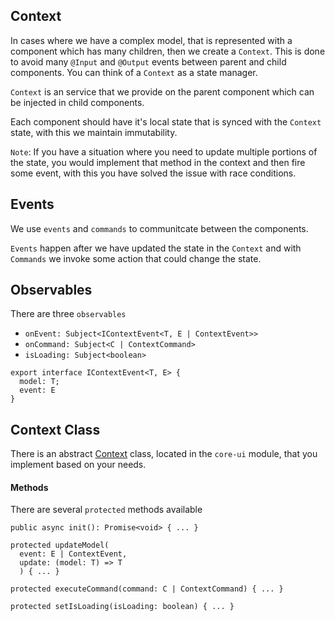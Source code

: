 ## Context

In cases where we have a complex model, that is represented with a component which has many children, then we create a `Context`. This
is done to avoid many `@Input` and `@Output` events between parent and child components. You can think of a `Context` as a state manager.

`Context` is an service that we provide on the parent component which can be injected in child components.

Each component should have it's local state that is synced with the `Context` state, with this we maintain immutability.

`Note`: If you have a situation where you need to update multiple portions of the state, you would implement that method in the context and then fire some event, with this you have solved the issue with race conditions.

## Events

We use `events` and `commands` to communitcate between the components.

`Events` happen after we have updated the state in the `Context` and with `Commands` we invoke some action that could change the state.

## Observables

There are three `observables`
- `onEvent: Subject<IContextEvent<T, E | ContextEvent>>`
- `onCommand: Subject<C | ContextCommand>`
- `isLoading: Subject<boolean>`

```
export interface IContextEvent<T, E> {
  model: T;
  event: E
}
```

## Context Class

There is an abstract [Context](https://github.com/tibor-mirnic/goto-angular/blob/master/src/app/infrastructure/core-ui/util/context.ts) class, located in the `core-ui` module, that you implement based on your needs.

#### Methods

There are several `protected` methods available
```
public async init(): Promise<void> { ... }

protected updateModel(
  event: E | ContextEvent,
  update: (model: T) => T
  ) { ... }

protected executeCommand(command: C | ContextCommand) { ... }

protected setIsLoading(isLoading: boolean) { ... }
```